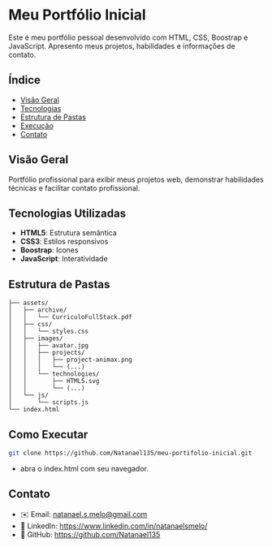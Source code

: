 # Meu Portfólio Inicial

Este é meu portfólio pessoal desenvolvido com HTML, CSS, Boostrap e JavaScript. Apresento meus projetos, habilidades e informações de contato.

## Índice
- [Visão Geral](#visão-geral)
- [Tecnologias](#tecnologias)
- [Estrutura de Pastas](#estrutura-de-pastas)
- [Execução](#como-executar)
- [Contato](#contato)

## Visão Geral
Portfólio profissional para exibir meus projetos web, demonstrar habilidades técnicas e facilitar contato profissional.

## Tecnologias Utilizadas
- **HTML5**: Estrutura semântica
- **CSS3**: Estilos responsivos
- **Boostrap**: Icones
- **JavaScript**: Interatividade

## Estrutura de Pastas
```plaintext
├── assets/
│   ├── archive/
│   │   └── CurriculoFullStack.pdf
│   ├── css/
│   │   └── styles.css
│   ├── images/
│   │   ├── avatar.jpg
│   │   ├── projects/
│   │   │   ├── project-animax.png
│   │   │   └── (...)
│   │   └── technologies/
│   │       ├── HTML5.svg
│   │       └── (...)
│   └── js/
│       └── scripts.js
└── index.html
```
## Como Executar

```bash
git clone https://github.com/Natanael135/meu-portifolio-inicial.git
```
- abra o index.html com seu navegador.

## Contato

- ✉️ Email: natanael.s.melo@gmail.com
- 💼 LinkedIn: https://www.linkedin.com/in/natanaelsmelo/
- 🐙 GitHub: https://github.com/Natanael135


